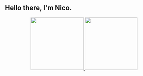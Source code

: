  ## Hello there, I'm Nico.
 
 <div align="center">
 <a href="https://github.com/jesternook"> 
 <img height="168em" src="https://github-readme-stats.vercel.app/api?username=jesternook&repo=github-readme-stat&show_icons=true&theme=darcula&include_all_commits=true&count_private=true&border_radius=5px&hide_border=true"/>
 <img height="168em" src="https://github-readme-stats.vercel.app/api/top-langs/?username=jesternook&layout=compact&langs_count=5&card_width=245em&theme=darcula&border_radius=5px&hide_border=true"/>
</div>

## 

